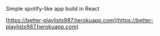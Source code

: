 Simple spotify-like app build in React

[https://better-playlists987.herokuapp.com](https://better-playlists987.herokuapp.com)
